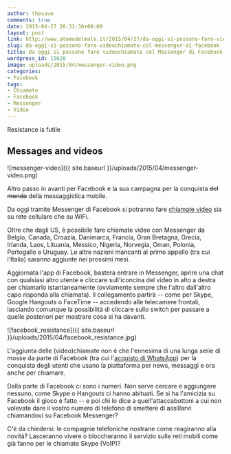 ```yaml
---
author: thesave
comments: true
date: 2015-04-27 20:31:36+00:00
layout: post
link: http://www.atomodelmale.it/2015/04/27/da-oggi-si-possono-fare-videochiamate-col-messenger-di-facebook/
slug: da-oggi-si-possono-fare-videochiamate-col-messenger-di-facebook
title: Da oggi si possono fare videochiamate col Messenger di Facebook
wordpress_id: 15628
image: uploads/2015/04/messenger-video.png
categories:
- Facebook
tags:
- Chiamate
- Facebook
- Messenger
- Video
---
```


Resistance is futile

## Messages and videos

![messenger-video]({{ site.baseurl }}/uploads/2015/04/messenger-video.png)

Altro passo in avanti per Facebook e la sua campagna per la conquista <del>del mondo</del> della messaggistica mobile.

Da oggi tramite Messenger di Facebook si potranno fare [chiamate video](http://newsroom.fb.com/news/2015/04/introducing-video-calling-in-messenger/) sia su rete cellulare che su WiFi.

Oltre che dagli US, è possibile fare chiamate video con Messenger da Belgio, Canada, Croazia, Danimarca, Francia, Gran Bretagna, Grecia, Irlanda, Laos, Lituania, Messico, Nigeria, Norvegia, Oman, Polonia, Portogallo e Uruguay. Le altre nazioni mancanti al primo appello (tra cui l'Italia) saranno aggiunte nei prossimi mesi.

Aggiornata l'app di Facebook, basterà entrare in Messenger, aprire una chat con qualsiasi altro utente e cliccare sull'iconcina del video in alto a destra per chiamarlo istantaneamente (ovviamente sempre che l'altro dall'altro capo risponda alla chiamata). Il collegamento partirà -- come per Skype, Google Hangouts o FaceTime -- accedendo alle telecamere frontali, lasciando comunque la possibilità di cliccare sullo switch per passare a quelle posteriori per mostrare cosa si ha davanti.

![facebook_resistance]({{ site.baseurl }}/uploads/2015/04/facebook_resistance.jpg)

L'aggiunta delle (video)chiamate non è che l'ennesima di una lunga serie di mosse da parte di Facebook (tra cui l'[acquisto di WhatsApp](/2014/02/20/campagna-acquisti-facebook-16-miliardi-per-whatsapp.html)) per la conquista degli utenti che usano la piattaforma per news, messaggi e ora anche per chiamare.

Dalla parte di Facebook ci sono i numeri. Non serve cercare e aggiungere nessuno, come Skype o Hangouts ci hanno abituati. Se si ha l'amicizia su Facebook il gioco è fatto -- e poi chi lo dice a quell'attaccabottoni a cui non volevate dare il vostro numero di telefono di smettere di assillarvi chiamandovi su Facebook Messenger?

C'è da chiedersi: le compagnie telefoniche nostrane come reagiranno alla novità? Lasceranno vivere o bloccheranno il servizio sulle reti mobili come già fanno per le chiamate Skype (VoIP)?
